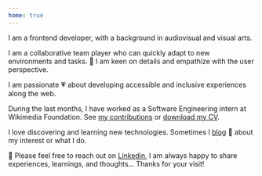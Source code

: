 ```yaml
---
home: true
---
```


<div class="about">
<p>
I am a frontend developer, with a background in audiovisual and visual arts.
</p>
<p>
I am a collaborative team player who can quickly adapt to new environments and tasks. <span role='img' aria-label='eyes'>👀</span> I am keen on details and empathize with the user perspective.
</p>
<p>
I am passionate <span role='img' aria-label='heart'>💗</span> about developing accessible and inclusive experiences along the web.
</p>

<p>
During the last months, I have worked as a Software Engineering intern at Wikimedia Foundation. See <a href="https://github.com/wikimedia/mediawiki-extensions-GrowthExperiments/commits?author=vivitt" target='_blank'>my contributions</a> or <a href="/cv-viviana-yanez-2023.pdf" target="_blank" >download my CV</a>.
</p>
I love discovering and learning new technologies. Sometimes I <a href="/blog/">blog</a> <span role='img' aria-label='notebook'>📓</span> about my interest or what I do.
<p>
<span role='img' aria-label='message'>💌</span> Please feel free to reach out on <a href="https://www.linkedin.com/in/viviana-yanez/" target='_blank'>Linkedin</a>, I am always happy to share experiences, learnings, and thoughts... Thanks for your visit!
</p>
</div>
